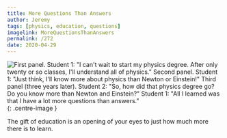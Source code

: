 ```yaml
---
title: More Questions Than Answers
author: Jeremy
tags: [physics, education, questions]
imagelink: MoreQuestionsThanAnswers
permalink: /272
date: 2020-04-29
---
```


![First panel. Student 1: "I can't wait to start my physics degree. After only twenty or so classes, I'll understand all of physics." Second panel. Student 1: "Just think, I'll know more about physics than Newton or Einstein!" Third panel (three years later). Student 2: "So, how did that physics degree go? Do you know more than Newton and Einstein?" Student 1: "All I learned was that I have a lot more questions than answers."](https://res.cloudinary.com/dh3hm8pb7/image/upload/c_scale,q_auto:best,w_615/v1535842782/Handwaving/Published/MoreQuestionsThanAnswers.png){: .centre-image }

The gift of education is an opening of your eyes to just how much more there is to learn.
